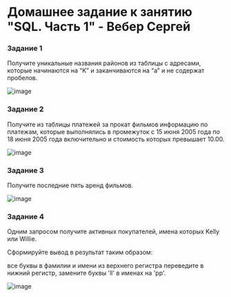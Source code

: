 # Домашнее задание к занятию "SQL. Часть 1" - Вебер Сергей


### Задание 1

Получите уникальные названия районов из таблицы с адресами, которые начинаются на “K” и заканчиваются на “a” и не содержат пробелов.

![image](https://github.com/GorkOrMork/SQL-1/assets/109193124/dd574034-a541-4bae-a253-a2c282d12c78)


### Задание 2

Получите из таблицы платежей за прокат фильмов информацию по платежам, которые выполнялись в промежуток с 15 июня 2005 года по 18 июня 2005 года включительно и стоимость которых превышает 10.00.

![image](https://github.com/GorkOrMork/SQL-1/assets/109193124/20564e3f-be22-46fe-8e47-2e5aeae0cb4b)


### Задание 3

Получите последние пять аренд фильмов.

![image](https://github.com/GorkOrMork/SQL-1/assets/109193124/e803abf1-4fba-4221-9a58-f77dfb08116f)


### Задание 4

Одним запросом получите активных покупателей, имена которых Kelly или Willie.

Сформируйте вывод в результат таким образом:

все буквы в фамилии и имени из верхнего регистра переведите в нижний регистр,
замените буквы 'll' в именах на 'pp'.

![image](https://github.com/GorkOrMork/SQL-1/assets/109193124/c8f819d5-3343-4065-9d1e-c4eb70550f5f)


